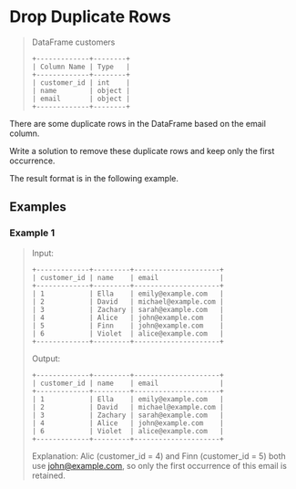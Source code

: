 # Drop Duplicate Rows

> DataFrame customers
> ```
> +-------------+--------+
> | Column Name | Type   |
> +-------------+--------+
> | customer_id | int    |
> | name        | object |
> | email       | object |
> +-------------+--------+
> ```

There are some duplicate rows in the DataFrame based on the email column.

Write a solution to remove these duplicate rows and keep only the first occurrence.

The result format is in the following example.

## Examples
### Example 1
> Input:
> ```
> +-------------+---------+---------------------+
> | customer_id | name    | email               |
> +-------------+---------+---------------------+
> | 1           | Ella    | emily@example.com   |
> | 2           | David   | michael@example.com |
> | 3           | Zachary | sarah@example.com   |
> | 4           | Alice   | john@example.com    |
> | 5           | Finn    | john@example.com    |
> | 6           | Violet  | alice@example.com   |
> +-------------+---------+---------------------+
> ```
> 
> Output:  
> ```
> +-------------+---------+---------------------+
> | customer_id | name    | email               |
> +-------------+---------+---------------------+
> | 1           | Ella    | emily@example.com   |
> | 2           | David   | michael@example.com |
> | 3           | Zachary | sarah@example.com   |
> | 4           | Alice   | john@example.com    |
> | 6           | Violet  | alice@example.com   |
> +-------------+---------+---------------------+
> ```
> 
> Explanation:
> Alic (customer_id = 4) and Finn (customer_id = 5) both use john@example.com, so only the first occurrence of this email is retained.